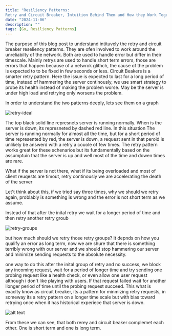 ```yaml
---
title: "Resiliency Patterns: 
Retry and Circuit Breaker, Intuition Behind Them and How they Work Together"
date: "2024-11-06"
description: ""
tags: [Go, Resiliency Patterns]
---
```



The purpose of this blog post to understand intituvely the retry and circuit breaker reseliency patterns. They are ofen involved to work around the unreliabilty of the network. Both are used to  handle error but differ in their  timescale. Mainly retrys are used to handle short term errors, those are errors that happen because of a netwrok glithch, the cause of the problem is expected to to be fixed in few seconds or less. Circuit Beakers is a smarter retry pattern. Here  the issue is expected to last for a long period of time, instead of hammering the server continously, we use smart strategy to probe its health instead of making the problem worse. May be the server is under high load and retrying only worsens the problem.  


In order to understand the two patterns deeply, lets see them on a graph


![retry-ideal](/images/retry-pattern/retry-ideal.png)

The top black solid line represnets server is running normally. When is the server is down, its represneted by dashed red line.  In this situation The server is running normally for almost all the time, but for  a short period of time represented by red, the server is down, a request sent in that peroid is unlikely be answerd with a retry a couole of few times. The retry pattern works great for these schenarios but its fundamentally based on the assumptuin that the server is up and well most of the time and dowen times are rare. 

What if the server is not there, what if its being overloaded and most of client reuqests are timout, retry continously  we are accelerating the death of the server



Let't think about this, if we tried say three times, why we should we retry again, problably is something is wrong and the error is not short term as we assume. 


Instead of that after the inital retry we wait for a longer period of time and then retry another retry groub

![retry-groups](/images/retry-pattern/retry-groups.png)


but how much should we retry those retry groups? It depnds on how you qualify an error as long term, now we are shure that there is something terribly wrong with our server and we should  stop hammering our server and minimize sending requests to the absolute necessity. 


one way to do this after the inital group of retry and no success, we block any incoming request, wait for a period of longer time and try sending one probing request like a health check, or even allow one user request although i don't like playing with users. If that request failed wait for another llonger period of time until the probing request succeed. This what is exaclty know as circuit breaker, its a pattern for minmizing retry requests, in someway its a retry pattern on a longer time scale but with bias toward retrying once when it has historical experiece that server is down. 


![alt text](/images/retry-pattern/retry-groups-healthchecks.png)




From these we can see, that both rerey and  circuit beaker complemet each other. One is short term and one is long term. 